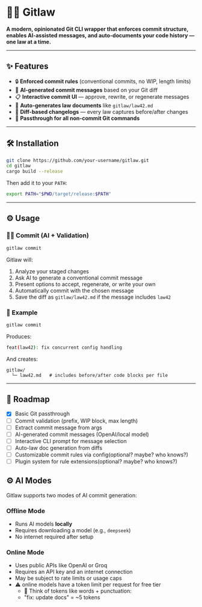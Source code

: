 # 🧑‍⚖️ Gitlaw

**A modern, opinionated Git CLI wrapper that enforces commit structure, enables AI-assisted messages, and auto-documents your code history — one law at a time.**

---

## ✨ Features

- 🔒 **Enforced commit rules** (conventional commits, no WIP, length limits)
- 🤖 **AI-generated commit messages** based on your Git diff
- 📋 **Interactive commit UI** — approve, rewrite, or regenerate messages
- 📁 **Auto-generates law documents** like `gitlaw/law42.md`
- 🧠 **Diff-based changelogs** — every law captures before/after changes
- 🧼 **Passthrough for all non-commit Git commands**

---

## 🛠️ Installation

```bash
git clone https://github.com/your-username/gitlaw.git
cd gitlaw
cargo build --release
```

Then add it to your `PATH`:

```bash
export PATH="$PWD/target/release:$PATH"
```

---

## ⚙️ Usage

### 🧑‍⚖️ Commit (AI + Validation)

```bash
gitlaw commit
```

Gitlaw will:
1. Analyze your staged changes
2. Ask AI to generate a conventional commit message
3. Present options to accept, regenerate, or write your own
4. Automatically commit with the chosen message
5. Save the diff as `gitlaw/law42.md` if the message includes `law42`

### 🧪 Example

```bash
gitlaw commit
```

Produces:

```bash
feat(law42): fix concurrent config handling
```

And creates:

```
gitlaw/
  └─ law42.md   # includes before/after code blocks per file
```

---

## 🚀 Roadmap

- [x] Basic Git passthrough
- [ ] Commit validation (prefix, WIP block, max length)
- [ ] Extract commit message from args
- [ ] AI-generated commit messages (OpenAI/local model)
- [ ] Interactive CLI prompt for message selection
- [ ] Auto-law doc generation from diffs
- [ ] Customizable commit rules via config(optional? maybe? who knows?)
- [ ] Plugin system for rule extensions(optional? maybe? who knows?)

## ⚙️ AI Modes

Gitlaw supports two modes of AI commit generation:

### Offline Mode
- Runs AI models **locally**
- Requires downloading a model (e.g., `deepseek`)
- No internet required after setup

### Online Mode
- Uses public APIs like OpenAI or Groq
- Requires an API key and an internet connection
- May be subject to rate limits or usage caps
- ⚠️ online models have a token limit per request for free tier
   - 🧠 Think of tokens like words + punctuation:
   - "fix: update docs" = ~5 tokens
